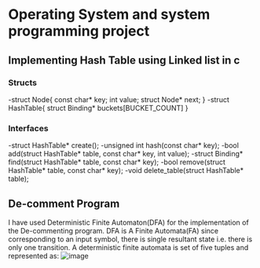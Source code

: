 # Operating System and system programming project
## Implementing Hash Table using Linked list in c
### Structs
-struct Node{
const char* key;
int value;
struct Node* next;
}
-struct HashTable{
struct Binding* buckets[BUCKET_COUNT]
}
### Interfaces
-struct HashTable* create();
-unsigned int hash(const char* key);
-bool add(struct HashTable* table, const char* key, int value);
-struct Binding* find(struct HashTable* table, const char* key);
-bool remove(struct HashTable* table, const char* key);
-void delete_table(struct HashTable* table);
## De-comment Program
I have used Deterministic Finite Automaton(DFA) for the implementation of the De-commenting program. DFA is A Finite Automata(FA) since corresponding to an input symbol, there is single resultant state i.e. there is only one transition. A deterministic finite automata is set of five tuples and represented as:
![image](https://user-images.githubusercontent.com/87600631/169592461-90f36f56-e58a-4cbc-b887-f0b2b537bade.png)

